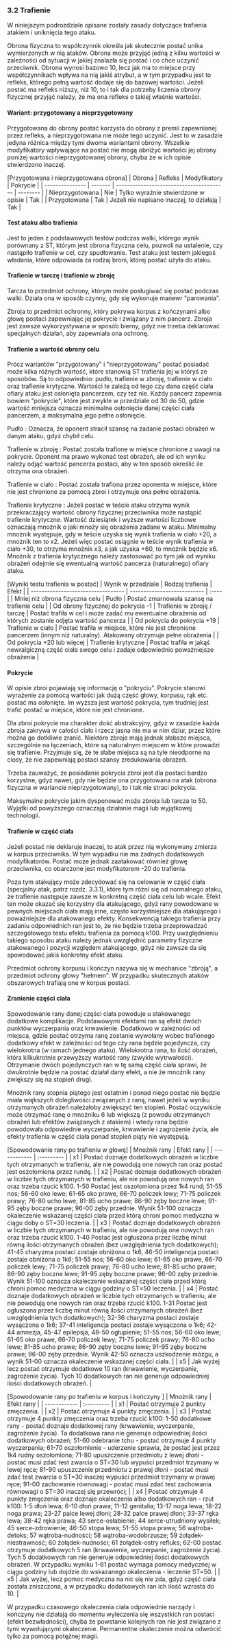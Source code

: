 ### 3.2 Trafienie

W niniejszym podrozdziale opisane zostały zasady dotyczące trafienia atakiem i uniknięcia tego ataku. 

Obrona fizyczna to współczynnik określa jak skutecznie postać unika wymierzonych w nią ataków. Obrona może przyjąć jedną z kilku wartości w zależności od sytuacji w jakiej znalazła się postać i co chce uczynić przeciwnik. Obrona wynosi bazowo 10, lecz jak ma to miejsce przy współczynnikach wpływa na nią jakiś atrybut, a w tym przypadku jest to refleks, którego pełną wartość dodaje się do bazowej wartości. Jeżeli postać ma refleks niższy, niż 10, to i tak dla potrzeby liczenia obrony fizycznej przyjąć należy, że ma ona refleks o takiej właśnie wartości.

#### Wariant: przygotowany a nieprzygotowany

Przygotowana do obrony postać korzysta do obrony z premii zapewnianej przez refleks, a nieprzygotowana nie może tego uczynić. Jest to w zasadzie jedyna różnica między tymi dwoma wariantami obrony. Wszelkie modyfikatory wpływające na postać nie mogą obniżyć wartości jej obrony poniżej wartości nieprzygotowanej obrony, chyba że w ich opisie stwierdzono inaczej. 

[Przygotowana i nieprzygotowana obrona]
| Obrona          | Refleks | Modyfikatory                             | Pokrycie |
| --------------- | ------- | ---------------------------------------- | -------- |
| Nieprzygotowana | Nie     | Tylko wyraźnie stwierdzone w opisie      | Tak      |
| Przygotowana    | Tak     | Jeżeli nie napisano inaczej, to działają | Tak      |

#### Test ataku albo trafienia

Jest to jeden z podstawowych testów podczas walki, którego wynik porównany z ST, którym jest obrona fizyczna celu, pozwoli na ustalenie, czy nastąpiło trafienie w cel, czy spudłowanie. Test ataku jest testem jakiegoś władania, które odpowiada za rodzaj broni, której postać użyła do ataku.

#### Trafienie w tarczę i trafienie w zbroję

Tarcza to przedmiot ochrony, którym może posługiwać się postać podczas walki. Działa ona w sposób czynny, gdy się wykonuje manewr "parowania".

Zbroja to przedmiot ochronny, który pokrywa korpus z kończynami albo głowę postaci zapewniając jej pokrycie i związany z nim pancerz. Zbroja jest zawsze wykorzystywana w sposób bierny, gdyż nie trzeba deklarować specjalnych działań, aby zapewniała ona ochronę.  

#### Trafienie a wartość obrony celu

Prócz wariantów "przygotowany" i "nieprzygotowany" postać posiadać może kilka różnych wartość, które stanowią ST trafienia jej w któryś ze sposobów. Są to odpowiednio: pudło, trafienie w zbroję, trafienie w ciało oraz trafienie krytyczne. Wartości te zależą od tego czy dana część ciała ofiary ataku jest osłonięta pancerzem, czy też nie. Każdy pancerz zapewnia bowiem "pokrycie", które jest zwykle w przedziale od 30 do 50, gdzie wartość mniejsza oznacza minimalne osłonięcie danej części ciała pancerzem, a maksymalna jego pełne osłonięcie. 

Pudło
: Oznacza, że oponent stracił szansę na zadanie postaci obrażeń w danym ataku, gdyż chybił celu.

Trafienie w zbroję
: Postać została trafione w miejsce chronione z uwagi na pokrycie. Oponent ma prawo wykonać test obrażeń, ale od ich wyniku należy odjąć wartość pancerza postaci, aby w ten sposób określić ile otrzyma ona obrażeń.

Trafienie w ciało
: Postać została trafiona przez oponenta w miejsce, które nie jest chronione za pomocą zbroi i otrzymuje ona pełne obrażenia.

Trafienie krytyczne
: Jeżeli postać w teście ataku otrzyma wynik przekraczający wartość obrony fizycznej przeciwnika może nastąpić trafienie krytyczne. Wartość dziesiątek i wyższe wartości liczbowe oznaczają mnożnik o jaki mnoży się obrażenia zadane w ataku. Minimalny mnożnik występuje, gdy w teście uzyska się wynik trafienia w ciało +20, a mnożnik ten to x2. Jeżeli więc postać osiągnie w teście wynik trafienia w ciało +30, to otrzyma mnożnik x3, a jak uzyska +60, to mnożnik będzie x6. Mnożnik z trafienia krytycznego należy zastosować po tym jak od wyniku obrażeń odejmie się ewentualną wartość pancerza (naturalnego) ofiary ataku. 

[Wyniki testu trafienia w postać]
| Wynik w przedziale                 | Rodzaj trafienia            | Efekt |
| ---------------------------------- | --------------------------- | :---- |
| Mniej niż obrona fizyczna celu     | Pudło                       | Postać zmarnowała szansę na trafienie celu |
| Od obrony fizycznej do pokrycia -1 | Trafienie w zbroję / tarczę | Postać trafiła w cel i może zadać mu ewentualne obrażenia od których zostanie odjęta wartość pancerza |
| Od pokrycia do pokrycia +19        | Trafienie w ciało           | Postać trafiła w miejsce, które nie jest chronione pancerzem (innym niż naturalny). Atakowany otrzymuje pełne obrażenia |
| Od pokrycia +20 lub więcej         | Trafienie krytyczne         | Postać trafiła w jakąś newralgiczną część ciała swego celu i zadaje odpowiednio poważniejsze obrażenia |

#### Pokrycie

W opisie zbroi pojawiają się informację o "pokryciu". Pokrycie stanowi wyrażenie za pomocą wartości jak dużą część głowy, korpusu, rąk etc. postać ma osłonięte. Im wyższa jest wartość pokrycia, tym trudniej jest trafić postać w miejsce, które nie jest chronione. 

Dla zbroi pokrycie ma charakter dość abstrakcyjny, gdyż w zasadzie każda zbroja zakrywa w całości ciało i rzecz jasna nie ma w nim dziur, przez które można go dotkliwie zranić. Niektóre zbroje mają jednak słabsze miejsca, szczególnie na łączeniach, które są naturalnym miejscem w które prowadzi się trafienie. Przyjmuje się, że te słabe miejsca są na tyle nieodporne na ciosy, że nie zapewniają postaci szansy zredukowania obrażeń. 

Trzeba zauważyć, że posiadanie pokrycia zbroi jest dla postaci bardzo korzystne, gdyż nawet, gdy nie będzie ona przygotowana na atak (obrona fizyczna w wariancie nieprzygotowany), to i tak nie straci pokrycia.

Maksymalne pokrycie jakim dysponować może zbroja lub tarcza to 50. Wyjątki od powyższego oznaczają działanie magii lub wyjątkowej technologii.

#### Trafienie w część ciała

Jeżeli postać nie deklaruje inaczej, to atak przez nią wykonywany zmierza w korpus przeciwnika. W tym wypadku nie ma żadnych dodatkowych modyfikatorów. Postać może jednak zaatakować również głowę przeciwnika, co obarczone jest modyfikatorem -20 do trafienia. 

Poza tym atakujący może zdecydować się na celowanie w część ciała (specjalny atak, patrz rozdz. 3.3.1), które tym różni się od normalnego ataku, że trafienie następuje zawsze w konkretną część ciała celu lub wcale. Efekt ten może okazać się korzystny dla atakującego, gdyż rany powodowane w pewnych miejscach ciała mają inne, często korzystniejsze dla atakującego i poważniejsze dla atakowanego efekty. Konsekwencją takiego trafienia przy zadaniu odpowiednich ran jest to, że nie będzie trzeba przeprowadzać szczegółowego testu efektu trafienia za pomocą k100. Przy uwzględnieniu takiego sposobu ataku należy jednak uwzględnić parametry fizyczne atakowanego i pozycji względem atakującego, gdyż nie zawsze da się spowodować jakiś konkretny efekt ataku. 
 
Przedmiot ochrony korpusu i kończyn nazywa się w mechanice "zbroją", a przedmiot ochrony głowy "hełmem". W przypadku skutecznych ataków obszarowych trafiają one w korpus postaci. 

#### Zranienie części ciała

Spowodowanie rany danej części ciała powoduje u atakowanego dodatkowe komplikacje. Podstawowymi efektami ran są efekt dwóch punktów wyczerpania oraz krwawienie. Dodatkowo w zależności od miejsca, gdzie postać otrzyma ranę zostanie wywołany wobec trafionego dodatkowy efekt w zależności od tego czy rana będzie pojedyncza, czy wielokrotna (w ramach jednego ataku). Wielokrotna rana, to ilość obrażeń, która kilkukrotnie przewyższy wartość rany (zwykle wytrwałości). Otrzymanie dwóch pojedynczych ran w tę samą część ciała sprawi, że dwukrotnie będzie na postać działał dany efekt, a nie że mnożnik rany zwiększy się na stopień drugi. 

Mnożnik rany stopnia piątego jest ostatnim i ponad niego postać nie będzie miała większych dolegliwości związanych z raną, nawet jeżeli w wyniku otrzymanych obrażeń należałoby zwiększyć ten stopień. Postać oczywiście może otrzymać ranę o mnożniku 6 lub większą (z powodu otrzymanych obrażeń lub efektów związanych z atakiem) i wtedy rana będzie powodowała odpowiednie wyczerpanie, krwawienie i zagrożenie życia, ale efekty trafienia w część ciała ponad stopień piąty nie występują.  

[Spowodowanie rany po trafieniu w głowę]
| Mnożnik rany | Efekt rany |
| ------------ | :--------- |
| x1           | Postać doznaje dodatkowych obrażeń w liczbie tych otrzymanych w trafieniu, ale nie powodują one nowych ran oraz postać jest oszołomiona przez rundę. |
| x2           | Postać doznaje dodatkowych obrażeń w liczbie tych otrzymanych w trafieniu, ale nie powodują one nowych ran oraz trzeba rzucić k100. 1-50 Postać jest  oszołomiona przez 1k4 rund; 51-55 nos; 56-60 oko lewe; 61-65 oko prawe, 66-70 policzek lewy; 71-75 policzek prawy; 76-80 ucho lewe; 81-85 ucho prawe; 86-90 zęby boczne lewe; 91-95 zęby boczne prawe; 96-00 zęby przednie. Wynik 51-100 oznacza okaleczenie wskazanej części ciała przed którą chroni pomoc medyczna w ciągu doby o ST=30 leczenia. |
| x3           | Postać doznaje dodatkowych obrażeń w liczbie tych otrzymanych w trafieniu, ale nie powodują one nowych ran oraz trzeba rzucić k100. 1-40 Postać jest  ogłuszona  przez liczbę minut równą ilości otrzymanych obrażeń (bez uwzględnienia tych dodatkowych); 41-45 charyzma postaci zostaje obniżona o 1k6, 46-50 inteligencja postaci zostaje obniżona o 1k6; 51-55 nos; 56-60 oko lewe; 61-65 oko prawe, 66-70 policzek lewy; 71-75 policzek prawy; 76-80 ucho lewe; 81-85 ucho prawe; 86-90 zęby boczne lewe; 91-95 zęby boczne prawe; 96-00 zęby przednie. Wynik 51-100 oznacza okaleczenie wskazanej części ciała przed którą chroni pomoc medyczna w ciągu godziny o ST=50 leczenia. |
| x4           | Postać doznaje dodatkowych obrażeń w liczbie tych otrzymanych w trafieniu, ale nie powodują one nowych ran oraz trzeba rzucić k100. 1-31 Postać jest  ogłuszona  przez liczbę minut równą ilości otrzymanych obrażeń (bez uwzględnienia tych dodatkowych); 32-36 charyzma postaci zostaje wysączona o 1k6; 37-41 inteligencja postaci zostaje wysączona o 1k6; 42-44 amnezja, 45-47 epilepsja, 48-50 ogłupienie; 51-55 nos; 56-60 oko lewe; 61-65 oko prawe, 66-70 policzek lewy; 71-75 policzek prawy; 76-80 ucho lewe; 81-85 ucho prawe; 86-90 zęby boczne lewe; 91-95 zęby boczne prawe; 96-00 zęby przednie. Wynik 42-50 oznacza uszkodzenie mózgu, a wynik 51-00 oznacza okaleczenie wskazanej części ciała. |
| x5           | Jak wyżej lecz postać otrzymuje dodatkowe 10 ran (krwawienie, wyczerpanie, zagrożenie życia). Tych 10 dodatkowych ran nie generuje odpowiedniej ilości dodatkowych obrażeń. |

[Spowodowanie rany po trafieniu w korpus i kończyny ]
| Mnożnik rany | Efekt rany |
| ------------ | :--------- |
| x1           | Postać otrzymuje 2 punkty zmęczenia. |
| x2           | Postać otrzymuje 4 punkty zmęczenia. |
| x3           | Postać otrzymuje 4 punkty zmęczenia oraz trzeba rzucić k100: 1-50 dodatkowe rany - postać doznaje dodatkowej rany (krwawienie, wyczerpanie, zagrożenie życia). Ta dodatkowa rana nie generuje odpowiedniej ilości dodatkowych obrażeń; 51-60 odebranie tchu - postać otrzymuje 4 punkty wyczerpania; 61-70 oszołomienie - uderzenie sprawia, że postać jest przez 1k4 rudny oszołomiona; 71-80 upuszczenie przedmiotu z lewej dłoni - postać musi zdać test zwarcia o ST=30 lub wypuści przedmiot trzymany w lewej ręce; 81-90 upuszczenie przedmiotu z prawej dłoni - postać musi zdać test zwarcia o ST=30 inaczej wypuści przedmiot trzymany w prawej ręce; 91-00 zachowanie równowagi - postać musi zdać test zachowania równowagi o ST=30 inaczej się przewróci; |
| x4           | Postać otrzymuje 4 punkty zmęczenia oraz doznaje okaleczenia albo dodatkowych ran - rzut k100: 1-5 dłoń lewa; 6-10 dłoń prawa; 11-12 genitalia; 13-17 noga lewa; 18-22 noga prawa; 23-27 palce lewej dłoni; 28-32 palce prawej dłoni; 33-37 ręka lewa; 38-42 ręka prawa; 43 serce-osłabienie; 44 serce-utrudniony wysiłek; 45 serce-zdrowienie; 46-50 stopa lewa; 51-55 stopa prawa; 56 wątroba-detoks; 57 wątroba-nudności; 58 wątroba-wodobrzusze; 59 żołądek-niestrawność; 60 żołądek-nudności; 61 żołądek-ostry refluks; 62-00 postać otrzymuje dodatkowych 5 ran (krwawienie, wyczerpanie, zagrożenie życia). Tych 5 dodatkowych ran nie generuje odpowiedniej ilości dodatkowych obrażeń. W przypadku wyniku 1-61 postać wymaga pomocy medycznej w ciągu godziny lub dojdzie do wskazanego okaleczenia - leczenie ST=50. |
| x5           | Jak wyżej, lecz pomoc medyczna na nic się nie zda, gdyż część ciała została zniszczona, a w przypadku dodatkowych ran ich ilość wzrasta do 10. |

W przypadku czasowego okaleczenia ciała odpowiednie narządy i kończyny nie działają do momentu wyleczenia się wszystkich ran postaci (efekt bezwładności), chyba że powstanie kolejnych ran nie jest związane z tymi wywołującymi okaleczenie. Permanentne okaleczenie można odwrócić tylko za pomocą potężnej magii.